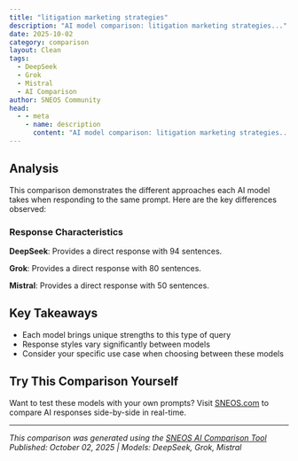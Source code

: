 ```yaml
---
title: "litigation marketing strategies"
description: "AI model comparison: litigation marketing strategies..."
date: 2025-10-02
category: comparison
layout: Clean
tags:
  - DeepSeek
  - Grok
  - Mistral
  - AI Comparison
author: SNEOS Community
head:
  - - meta
    - name: description
      content: "AI model comparison: litigation marketing strategies..."
---
```


<ChatComparison
  title="litigation marketing strategies"
  prompt="litigation marketing strategies"
  :responses='{"DeepSeek": "Of course. Litigation marketing is a specialized niche within legal marketing focused on attracting clients for large-scale, high-stakes lawsuits, often on a contingency fee basis. The goal is not just to generate leads, but to find the right clients for the right cases.\n\nHere is a comprehensive breakdown of litigation marketing strategies, from foundational principles to specific tactics.\n\n### Core Philosophy: The Shift from General Practice to Case-Type Marketing\n\nUnlike general practice marketing that might focus on a geographic area, litigation marketing is **case-type specific**. You are marketing your firm\u0027s expertise in:\n* **Mass Torts:** Pharmaceutical drugs (e.g., Ozempic, Tylenol), medical devices (e.g., hernia mesh, hip implants)\n* **Class Actions:** Data breaches, consumer fraud, securities fraud, employment law violations\n* **Personal Injury:** Catastrophic injury, wrongful death, trucking accidents\n* **Other Complex Litigation:** Qui Tam (whistleblower), product liability, environmental toxic torts\n\n---\n\n### I. Foundational Strategies (Building Your Platform)\n\nThese are the essential assets you need before you can effectively execute more advanced tactics.\n\n**1. Develop a Niche-Specific, Authoritative Website:**\n* **Dedicated Case Pages:** Create in-depth, SEO-optimized pages for each specific case type (e.g., \u0022Camp Lejeune Water Contamination Lawyer,\u0022 \u0022Paraquat Parkinson\u0027s Lawsuit\u0022).\n* **Content Hub:** Publish blog posts, articles, and FAQs that answer the precise questions potential clients have. Use keywords they are searching for (\u0022symptoms of [drug] side effects,\u0022 \u0022how to file a [device] lawsuit\u0022).\n* **Clear Call-to-Action (CTA):** Make it incredibly easy for visitors to contact you. Use prominent phone numbers, contact forms, and live chat specifically labeled for the case type (e.g., \u0022Free Case Review for Talc Powder Cancer\u0022).\n\n**2. Search Engine Optimization (SEO):**\n* **Keyword Research:** Identify the terms potential clients use when they realize they have a problem. This includes \u0022symptom\u0022 searches, \u0022lawsuit update\u0022 searches, and \u0022lawyer for [case]\u0022 searches.\n* **Local SEO:** For PI firms, dominate local search results for \u0022catastrophic injury lawyer [City].\u0022 For mass torts, this is less critical but still valuable for establishing local authority.\n* **Technical SEO:** Ensure your site loads quickly, is mobile-friendly, and is easy for search engines to crawl.\n\n**3. Paid Advertising (Pay-Per-Click - PPC):**\n* **Google Ads:** Run highly targeted campaigns for specific case keywords. This is often the fastest way to get in front of motivated clients.\n* **Social Media Ads (Facebook/LinkedIn):** Use sophisticated targeting based on demographics, interests (e.g., \u0022joined group for mesothelioma support\u0022), and behaviors. Excellent for building brand awareness and generating leads for mass torts.\n* **Retargeting:** Serve ads to people who have already visited your website but didn\u0027t contact you. This keeps your firm top-of-mind.\n\n---\n\n### II. Advanced \u0026 High-Impact Strategies\n\nThese strategies require more investment but can yield significant, high-quality case leads.\n\n**4. Search Engine Marketing (SEM) \u0026 Television (TV):**\n* **National TV Advertising:** Used by the largest mass tort firms to build brand recognition and generate a high volume of leads. This is a high-cost, high-reward strategy.\n* **Local TV \u0026 Cable:** More targeted and affordable for regional firms focusing on personal injury or a specific local issue (e.g., a local chemical plant leak).\n\n**5. Content Marketing \u0026 Thought Leadership:**\n* **White Papers \u0026 E-books:** Create in-depth guides on complex topics (e.g., \u0022The Plaintiff\u0027s Guide to Hernia Mesh Litigation\u0022).\n* **Webinars:** Host online seminars for potential clients or referring attorneys about a specific litigation area, recent settlements, and eligibility criteria.\n* **Video Marketing:** Create explainer videos, \u0022meet the attorney\u0022 profiles, and updates on ongoing litigation. Video is highly engaging and builds trust.\n\n**6. Public Relations (PR):**\n* **Media Relations:** Develop relationships with reporters who cover health, consumer safety, and legal news. Send out press releases when you file a significant lawsuit or when there\u0027s a major development in a case you\u0027re involved in.\n* **Attorney Commentary:** Position your lead attorneys as go-to experts for media quotes on their specific litigation niche.\n* **Crisis Communication:** If your case is about a major public event, being a visible, knowledgeable source can generate a flood of qualified leads.\n\n---\n\n### III. Relationship \u0026 Partnership-Based Strategies\n\n**7. Attorney Referral Networks:**\n* Build strong relationships with other attorneys (e.g., estate planning, corporate) who may have clients with potential litigation claims but lack the expertise to handle them. This is a primary source of high-quality cases for many litigation firms.\n\n**8. Co-Counsel Relationships:**\n* For very large cases, firms will often partner. Market your firm\u0027s specific litigation prowess (e.g., trial experience, deep resources, scientific expertise) to other firms to be brought on as co-counsel.\n\n---\n\n### IV. Ethical Considerations \u0026 Best Practices\n\nLitigation marketing is heavily regulated. Adherence to ethics rules is non-negotiable.\n\n* **No False or Misleading Advertising:** All claims must be substantiated. Avoid promises of specific results.\n* **Compliance with State Bar Rules:** Rules on attorney advertising vary significantly by state (e.g., disclaimers, \u0022specialist\u0022 certifications, filing ads for review).\n* **Protecting Client Confidentiality:** Never use a client\u0027s story or information without explicit, informed consent.\n* **Solicitation Rules:** Be extremely careful with direct, real-time solicitation (e.g., in-person or phone calls to accident victims), as it is often prohibited.\n* **Vetting Leads:** Have a rigorous intake process to avoid conflicts of interest and to ensure cases have merit before investing significant resources.\n\n### Sample Marketing Funnel for a Mass Tort Case\n\n1. **Awareness (Top of Funnel):**\n * A person experiences unusual health symptoms and searches Google. They see your **PPC ad** or **SEO-optimized blog post** titled \u0022Unexplained Stomach Pain? It Could Be Your Diabetes Drug.\u0022\n2. **Consideration (Middle of Funnel):**\n * They visit your dedicated landing page for that drug lawsuit. They watch your **explainer video**, download your **FAQ sheet**, and sign up for your **email newsletter** for lawsuit updates.\n3. **Conversion (Bottom of Funnel):**\n * After receiving valuable information and seeing your firm quoted in a **news article**, they feel confident. They fill out your **contact form** for a free, no-obligation case review.\n4. **Retention \u0026 Advocacy:**\n * The intake team contacts them promptly, qualifies the lead, and (if taken on as a client) provides excellent communication. A satisfied client may refer others in the future.\n\nBy combining these strategies into a cohesive plan tailored to your firm\u0027s specific litigation goals, you can build a powerful and sustainable pipeline of high-value cases.", "Grok": "Litigation marketing strategies are specialized approaches used by law firms, attorneys, and legal service providers to promote their services and attract clients specifically for litigation-related cases. These strategies focus on building trust, establishing authority in specific areas of law, and targeting individuals or businesses who may need legal representation for lawsuits, disputes, or other legal conflicts. Below are some effective litigation marketing strategies, tailored to the unique needs of legal professionals in this field:\n\n---\n\n### 1. Define Your Niche and Target Audience\n - **Focus on Specific Litigation Areas:** Position yourself as an expert in specific types of litigation, such as personal injury, employment law, commercial disputes, medical malpractice, or intellectual property litigation.\n - **Identify Your Ideal Client:** Understand who your target audience is\u2014whether it\u2019s individuals, small businesses, corporations, or specific industries\u2014and tailor your messaging to their pain points and legal needs.\n - **Geographic Targeting:** Focus on a specific geographic area where you practice, as litigation often requires local jurisdiction knowledge.\n\n---\n\n### 2. Build a Strong Online Presence\n - **Professional Website:** Create a user-friendly, mobile-optimized website that highlights your litigation expertise, case results, client testimonials, and practice areas. Include clear calls-to-action (CTAs) for consultations.\n - **Search Engine Optimization (SEO):** Optimize your website for relevant keywords like \u201Cpersonal injury lawyer [city],\u201D \u201Cbusiness litigation attorney,\u201D or \u201Cemployment dispute lawyer\u201D to appear in local search results.\n - **Content Marketing:** Publish blogs, articles, and guides on litigation topics (e.g., \u201CWhat to Expect in a Personal Injury Lawsuit\u201D or \u201CHow to Prepare for a Business Dispute\u201D). This establishes authority and helps with SEO.\n - **Case Studies and Success Stories:** Showcase past successful litigation outcomes (ethically and within confidentiality boundaries) to build credibility.\n\n---\n\n### 3. Leverage Pay-Per-Click (PPC) Advertising\n - Use Google Ads to target high-intent keywords related to litigation services (e.g., \u201Chire lawsuit attorney near me\u201D). Focus on local targeting to reach potential clients in your area.\n - Create compelling ad copy that emphasizes urgency (e.g., \u201CFacing a Lawsuit? Get a Free Consultation Today!\u201D).\n - Use landing pages tailored to specific litigation services to convert clicks into leads.\n\n---\n\n### 4. Utilize Social Media Marketing\n - **Professional Platforms:** Use LinkedIn to connect with businesses, professionals, and referral sources who might need litigation services or can refer clients.\n - **Educational Content:** Share legal tips, news about recent case law, or updates on high-profile litigation cases on platforms like Facebook, Twitter, or Instagram to engage a broader audience.\n - **Paid Ads:** Run targeted social media ads to reach potential clients based on demographics, interests, or behaviors (e.g., targeting entrepreneurs for business litigation services).\n\n---\n\n### 5. Develop a Strong Referral Network\n - **Build Relationships with Other Attorneys:** Partner with lawyers who specialize in non-litigation areas or different practice areas for referrals when their clients face disputes.\n - **Network with Professionals:** Connect with accountants, financial advisors, insurance agents, and other professionals who may encounter clients with litigation needs.\n - **Client Referrals:** Encourage satisfied clients to refer others by providing exceptional service and, if allowed by local bar rules, offering referral incentives.\n\n---\n\n### 6. Utilize Email Marketing\n - Build an email list of past clients, referral partners, and leads.\n - Send regular newsletters with legal updates, tips for avoiding lawsuits, or information about your services.\n - Use automated email sequences to nurture leads who have inquired about litigation services, offering free resources or consultations.\n\n---\n\n### 7. Position Yourself as an Authority\n - **Speaking Engagements:** Speak at industry events, webinars, or local community gatherings on litigation topics to establish thought leadership.\n - **Media Appearances:** Offer commentary on legal issues to local news outlets, blogs, or podcasts to gain visibility.\n - **Publish Articles:** Write for legal journals, local newspapers, or online platforms to showcase your expertise in litigation.\n\n---\n\n### 8. Offer Free Consultations or Resources\n - Provide free initial consultations to lower the barrier for potential clients to reach out.\n - Create downloadable resources like eBooks, checklists, or guides (e.g., \u201C10 Steps to Take After a Workplace Dispute\u201D) to capture leads and build trust.\n\n---\n\n### 9. Leverage Client Reviews and Testimonials\n - Encourage satisfied clients to leave reviews on platforms like Google My Business, Avvo, or Yelp.\n - Feature positive testimonials on your website and marketing materials (with client permission and adherence to ethical guidelines).\n - Respond to reviews\u2014both positive and negative\u2014professionally to demonstrate client care.\n\n---\n\n### 10. Use Video Marketing\n - Create short videos explaining common litigation processes, answering FAQs, or introducing your team. Post these on YouTube, your website, and social media.\n - Use video testimonials (with client consent) to showcase your success and build trust.\n - Record webinars or live Q\u0026A sessions addressing litigation concerns to engage potential clients.\n\n---\n\n### 11. Target High-Intent Audiences with Retargeting\n - Use retargeting ads to re-engage website visitors who didn\u2019t convert into clients. Show them ads reminding them of your services or offering a free consultation.\n - Combine retargeting with compelling content or offers to increase conversion rates.\n\n---\n\n### 12. Host Workshops or Seminars\n - Organize free or low-cost workshops on litigation-related topics, such as \u201CHow to Protect Your Business from Lawsuits\u201D or \u201CUnderstanding Your Rights in a Personal Injury Case.\u201D\n - Use these events to network with potential clients and establish your expertise.\n\n---\n\n### 13. Monitor and Comply with Ethical Rules\n - Ensure all marketing efforts comply with state bar association rules and the American Bar Association\u2019s Model Rules of Professional Conduct.\n - Avoid making guarantees about case outcomes, as this can be considered misleading or unethical.\n - Clearly disclose any limitations or disclaimers in advertising materials.\n\n---\n\n### 14. Track and Analyze Results\n - Use analytics tools (e.g., Google Analytics, CRM software) to track the performance of your marketing campaigns, including website traffic, lead generation, and conversion rates.\n - Adjust strategies based on data to focus on what works best for attracting litigation clients.\n - Monitor ROI for paid advertising to ensure cost-effectiveness.\n\n---\n\n### 15. Community Involvement and Sponsorships\n - Participate in local community events, sponsor charity initiatives, or support local causes to increase brand visibility and goodwill.\n - Get involved in legal aid or pro bono work to build a positive reputation and network with potential clients or referral sources.\n\n---\n\nBy combining these strategies, litigation attorneys and law firms can effectively reach their target audience, build credibility, and grow their client base. The key is to remain client-focused, ethical, and consistent in your marketing efforts while adapting to the evolving digital landscape and local market needs.", "Mistral": "Litigation marketing strategies are designed to enhance the visibility and reputation of law firms, attract potential clients, and differentiate a firm from its competitors. Here are some effective strategies for litigation marketing:\n\n### 1. **Content Marketing**\n - **Blog Posts:** Regularly publish blog posts on legal topics, case studies, and industry trends.\n - **Whitepapers and E-books:** Create in-depth resources that provide valuable information to potential clients.\n - **Webinars and Podcasts:** Host webinars or podcasts on relevant legal topics to establish thought leadership.\n\n### 2. **Search Engine Optimization (SEO)**\n - **Keyword Research:** Identify and use relevant keywords to improve search engine rankings.\n - **On-Page SEO:** Optimize website content, meta tags, and URLs for better search visibility.\n - **Off-Page SEO:** Build high-quality backlinks through guest blogging, press releases, and partnerships.\n\n### 3. **Social Media Marketing**\n - **Platform Selection:** Choose the right platforms (e.g., LinkedIn, Twitter, Facebook) based on your target audience.\n - **Engaging Content:** Share updates, articles, and client success stories to engage your audience.\n - **Paid Advertising:** Use targeted ads to reach specific demographics and interests.\n\n### 4. **Email Marketing**\n - **Newsletters:** Send regular newsletters with updates on legal news, firm achievements, and upcoming events.\n - **Segmentation:** Tailor email content to different segments of your audience for better engagement.\n - **Automation:** Use email automation tools to send personalized messages at the right time.\n\n### 5. **Public Relations**\n - **Press Releases:** Issue press releases for significant cases, firm milestones, and community involvement.\n - **Media Relations:** Build relationships with journalists and media outlets to secure coverage.\n - **Speaking Engagements:** Participate in conferences, seminars, and panel discussions to showcase expertise.\n\n### 6. **Client Testimonials and Reviews**\n - **Collect Reviews:** Encourage satisfied clients to leave reviews on platforms like Google, Yelp, and Avvo.\n - **Feature Testimonials:** Highlight client testimonials on your website and marketing materials.\n - **Case Studies:** Develop case studies that demonstrate your firm\u0027s successes and expertise.\n\n### 7. **Networking and Referrals**\n - **Professional Associations:** Join legal associations and attend industry events to build professional networks.\n - **Referral Programs:** Implement referral programs to incentivize existing clients and partners to refer new business.\n - **Community Involvement:** Participate in local community events and charitable activities to build goodwill.\n\n### 8. **Paid Advertising**\n - **Pay-Per-Click (PPC):** Use Google Ads and other PPC platforms to target specific keywords and demographics.\n - **Display Ads:** Run display ads on relevant websites and platforms to increase brand visibility.\n - **Retargeting:** Use retargeting ads to reach visitors who have previously shown interest in your services.\n\n### 9. **Video Marketing**\n - **Explainer Videos:** Create videos that explain complex legal concepts in an easy-to-understand manner.\n - **Client Testimonials:** Share video testimonials from satisfied clients to build trust.\n - **Live Streams:** Host live Q\u0026A sessions or webinars to engage with your audience in real-time.\n\n### 10. **Analytics and Reporting**\n - **Track Performance:** Use analytics tools to track the performance of your marketing efforts.\n - **Adjust Strategies:** Regularly review data and adjust your strategies based on what\u0027s working and what\u0027s not.\n - **ROI Analysis:** Conduct return on investment (ROI) analysis to ensure your marketing spend is yielding results.\n\n### 11. **Legal Directories and Listings**\n - **Directory Submissions:** Ensure your firm is listed in reputable legal directories like Martindale-Hubbell, Avvo, and Justia.\n - **Profile Optimization:** Optimize your directory profiles with detailed information, client reviews, and case results.\n\n### 12. **Client Education**\n - **FAQs and Guides:** Provide FAQs and guides on your website to educate potential clients about legal processes and services.\n - **Interactive Tools:** Offer interactive tools like legal calculators, quizzes, and checklists to engage visitors.\n\nBy implementing a combination of these strategies, law firms can effectively market their litigation services, attract new clients, and build a strong reputation in the legal community."}' 
  published-date="00:26"
/>

## Analysis

This comparison demonstrates the different approaches each AI model takes when responding to the same prompt. Here are the key differences observed:

### Response Characteristics

**DeepSeek**: Provides a direct response with 94 sentences. 

**Grok**: Provides a direct response with 80 sentences. 

**Mistral**: Provides a direct response with 50 sentences. 

## Key Takeaways

- Each model brings unique strengths to this type of query
- Response styles vary significantly between models
- Consider your specific use case when choosing between these models

## Try This Comparison Yourself

Want to test these models with your own prompts? Visit [SNEOS.com](https://sneos.com) to compare AI responses side-by-side in real-time.

---

*This comparison was generated using the [SNEOS AI Comparison Tool](https://sneos.com)*
*Published: October 02, 2025 | Models: DeepSeek, Grok, Mistral*
